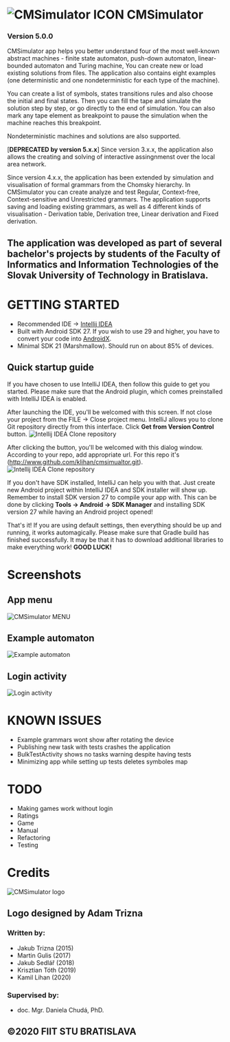 
# ![CMSimulator ICON](doc/ic_launcher.png) CMSimulator

### Version 5.0.0

CMSimulator app helps you better understand four of the most well-known abstract machines - finite state automaton, push-down automaton, linear-bounded automaton and Turing machine, You can create new or load existing solutions from files. The application also contains eight examples (one deterministic and one nondeterministic for each type of the machine).

You can create a list of symbols, states transitions rules and also choose the initial and final states. Then you can fill the tape and simulate the solution step by step, or go directly to the end of simulation. You can also mark any tape element as breakpoint to pause the simulation when the machine reaches this breakpoint.

Nondeterministic machines and solutions are also supported.

[**DEPRECATED by version 5.x.x**] Since version 3.x.x, the application also allows the creating and solving of interactive assingnmenst over the local area network. 

Since version 4.x.x, the application has been extended by simulation and visualisation of formal grammars from the Chomsky hierarchy. In CMSimulator you can create analyze and test Regular, Context-free, Context-sensitive and Unrestricted grammars. The application supports saving and loading existing grammars, as well as 4 different kinds of visualisation - Derivation table, Derivation tree, Linear derivation and Fixed derivation.

## The application was developed as part of several bachelor's projects by students of the Faculty of Informatics and Information Technologies of the Slovak University of Technology in Bratislava.
  
# GETTING STARTED

- Recommended IDE -> [Intellij IDEA](https://www.jetbrains.com/idea/)
- Built with Android SDK 27. If you wish to use 29 and higher, you have to convert your code into [AndroidX](https://developer.android.com/jetpack/androidx).
- Minimal SDK 21 (Marshmallow). Should run on about 85% of devices.

## Quick startup guide

If you have chosen to use IntelliJ IDEA, then follow this guide to get you started. Please make sure that the Android plugin, which comes preinstalled with IntelliJ IDEA is enabled.

After launching the IDE, you'll be welcomed with this screen. If not close your project from the FILE -> Close project menu. IntelliJ allows you to clone Git repository directly from this interface. Click **Get from Version Control** button.
![Intellij IDEA Clone repository](doc/idea-welcome.png)

After clicking the button, you'll be welcomed with this dialog window. According to your repo, add appropriate url. For this repo it's (http://www.github.com/klihan/cmsimualtor.git).
![Intellij IDEA Clone repository](doc/idea-clone.png)

If you don't have SDK installed, IntelliJ can help you with that. Just create new Android project within IntelliJ IDEA and SDK installer will show up. Remember to install SDK version 27 to compile your app with. This can be done by clicking **Tools -> Android -> SDK Manager** and installing SDK version 27 while having an Android project opened!

That's it! If you are using default settings, then everything should be up and running, it works automagically. Please make sure that Gradle build has finished successfully. It may be that it has to download additional libraries to make everything work! **GOOD LUCK!**


# Screenshots

## App menu
![CMSimulator MENU](doc/app_menu.png)

## Example automaton
![Example automaton](doc/app_automata_preview.png)

## Login activity
![Login activity](doc/app_login.png)

# KNOWN ISSUES

- Example grammars wont show after rotating the device
- Publishing new task with tests crashes the application
- BulkTestActivity shows no tasks warning despite having tests
- Minimizing app while setting up tests deletes symboles map

# TODO

- Making games work without login
- Ratings
- Game
- Manual
- Refactoring
- Testing

# Credits

![CMSimulator logo](app/src/main/res/drawable/logo_v1.png)

## Logo designed by Adam Trizna

### Written by:
- Jakub Trizna (2015)
- Martin Gulis (2017)
- Jakub Sedlář (2018)
- Krisztian Tóth (2019)
- Kamil Lihan (2020)

### Supervised by:
- doc. Mgr. Daniela Chudá, PhD.

## ©2020 FIIT STU BRATISLAVA
